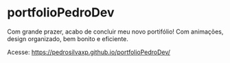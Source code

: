 # portfolioPedroDev
 
Com grande prazer, acabo de concluir meu novo portifólio!
Com animações, design organizado, bem bonito e eficiente.

Acesse: https://pedrosilvaxp.github.io/portfolioPedroDev/
